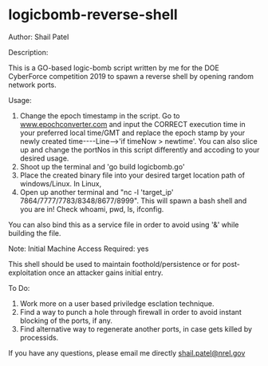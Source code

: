 # logicbomb-reverse-shell
Author: Shail Patel

Description:

This is a GO-based logic-bomb script written by me for the DOE CyberForce competition 2019 to spawn a reverse shell by opening random network ports.

Usage:

1. Change the epoch timestamp in the script. Go to www.epochconverter.com and input the CORRECT execution time in your preferred local time/GMT and replace the epoch stamp by your newly created time----Line-->'if timeNow > newtime'. You can also slice up and change the portNos in this script differently and accoding to your desired usage.
2. Shoot up the terminal and 'go build logicbomb.go'
3. Place the created binary file into your desired target location path of windows/Linux.
In Linux,
4. Open up another terminal and "nc -l 'target_ip' 7864/7777/7783/8348/8677/8999". This will spawn a bash shell and you are in!
Check whoami, pwd, ls, ifconfig.

You can also bind this as a service file in order to avoid using '&' while building the file.

Note:
Initial Machine Access Required: yes

This shell should be used to maintain foothold/persistence or for post-exploitation once an attacker gains initial entry.

To Do:

1. Work more on a user based priviledge esclation technique.
2. Find a way to punch a hole through firewall in order to avoid instant blocking of the ports, if any.
3. Find alternative way to regenerate another ports, in case gets killed by processids.

If you have any questions, please email me directly
shail.patel@nrel.gov

